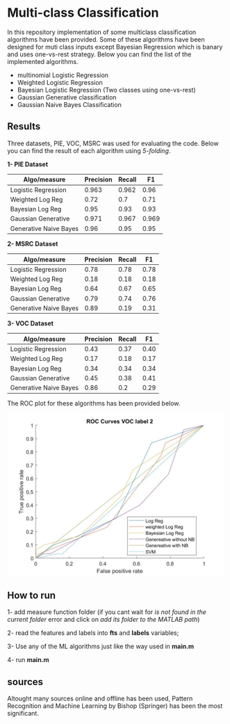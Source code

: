 # Multi-class Classification
In this repository implementation of some multiclass classification algorithms have been provided. Some of these algorithms have been designed for muti class inputs except Bayesian Regression which is banary and uses one-vs-rest strategy. Below you can find the list of the implemented algorithms.

* multinomial Logistic Regression
* Weighted Logistic Regression
* Bayesian Logistic Regression (Two classes using one-vs-rest)
* Gaussian Generative classification
* Gaussian Naive Bayes Classification

## Results
Three datasets, PIE, VOC, MSRC was used for evaluating the code. Below you can find the result of each algorithm using *5-folding*.

**1- PIE Dataset**

Algo/measure           | Precision | Recall | F1 
---------------------- | --------- | ------ | -----
Logistic Regression    | 0.963     | 0.962  | 0.96
Weighted Log Reg	   | 0.72      | 0.7    | 0.71
Bayesian Log Reg       | 0.95      | 0.93   | 0.93
Gaussian Generative    | 0.971     | 0.967  | 0.969
Generative Naive Bayes | 0.96      | 0.95   | 0.95

**2- MSRC Dataset**

Algo/measure           | Precision | Recall | F1 
---------------------- | --------- | ------ | -----
Logistic Regression    | 0.78      | 0.78   | 0.78
Weighted Log Reg	   | 0.18      | 0.18   | 0.18
Bayesian Log Reg       | 0.64      | 0.67   | 0.65
Gaussian Generative    | 0.79      | 0.74   | 0.76
Generative Naive Bayes | 0.89      | 0.19   | 0.31


**3- VOC Dataset**

Algo/measure           | Precision | Recall | F1 
---------------------- | --------- | ------ | -----
Logistic Regression    | 0.43      | 0.37   | 0.40
Weighted Log Reg	   | 0.17      | 0.18   | 0.17
Bayesian Log Reg       | 0.34      | 0.34   | 0.34
Gaussian Generative    | 0.45      | 0.38   | 0.41
Generative Naive Bayes | 0.86      | 0.2    | 0.29


The ROC plot for these algorithms has been provided below.

<img src="voc_roc.jpg" width=500>


## How to run
1- add measure function folder (if you cant wait for *is not found in the current folder* error and click on *add its folder to the MATLAB path*)

2- read the features and labels into **fts** and **labels** variables;

3- Use any of the ML algorithms just like the way used in **main.m**

4- run **main.m**


## sources
Altought many sources online and offline has been used, Pattern Recognition and Machine Learning by Bishop (Springer) has been the most significant.
